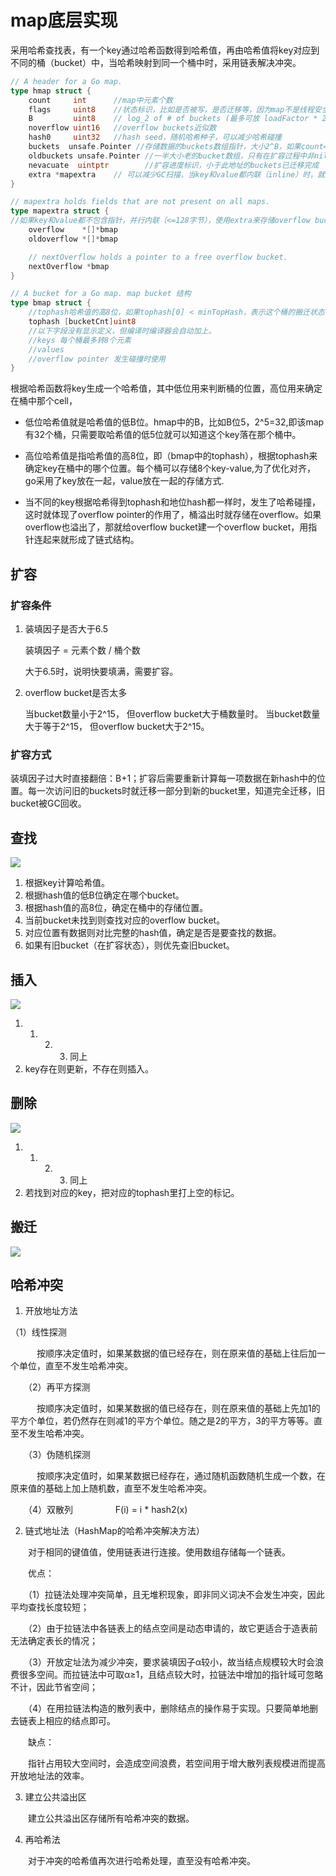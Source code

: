 # map底层实现

采用哈希查找表，有一个key通过哈希函数得到哈希值，再由哈希值将key对应到不同的桶（bucket）中，当哈希映射到同一个桶中时，采用链表解决冲突。

```go
// A header for a Go map.
type hmap struct {
	count     int      //map中元素个数
	flags     uint8    //状态标识，比如是否被写，是否迁移等，因为map不是线程安全的，所以操作时需要判断flags 
	B         uint8    // log_2 of # of buckets (最多可放 loadFactor * 2^B 个元素。 即 6.5*2^B)
	noverflow uint16   //overflow buckets近似数
	hash0     uint32   //hash seed，随机哈希种子，可以减少哈希碰撞
    buckets  unsafe.Pointer //存储数据的buckets数组指针，大小2^B，如果count=0，可能是nil
	oldbuckets unsafe.Pointer //一半大小老的bucket数组，只有在扩容过程中非nil
    nevacuate  uintptr        //扩容进度标识，小于此地址的buckets已迁移完成
	extra *mapextra    // 可以减少GC扫描，当key和value都内联（inline）时，就会使用该字段
}
```

```go
// mapextra holds fields that are not present on all maps.
type mapextra struct {
//如果key和value都不包含指针，并行内联（<=128字节），使用extra来存储overflow bucket，这样可以避免GC扫描整个map。
	overflow    *[]*bmap
	oldoverflow *[]*bmap

	// nextOverflow holds a pointer to a free overflow bucket.
	nextOverflow *bmap
}
```

```go
// A bucket for a Go map. map bucket 结构
type bmap struct {
	//tophash哈希值的高8位，如果tophash[0] < minTopHash，表示这个桶的搬迁状态
	tophash [bucketCnt]uint8
	//以下字段没有显示定义，但编译时编译器会自动加上。
	//keys 每个桶最多转8个元素
	//values
	//overflow pointer 发生碰撞时使用
}
```

根据哈希函数将key生成一个哈希值，其中低位用来判断桶的位置，高位用来确定在桶中那个cell，

- 低位哈希值就是哈希值的低B位。hmap中的B，比如B位5，2^5=32,即该map有32个桶，只需要取哈希值的低5位就可以知道这个key落在那个桶中。

- 高位哈希值是指哈希值的高8位，即（bmap中的tophash），根据tophash来确定key在桶中的哪个位置。每个桶可以存储8个key-value,为了优化对齐，go采用了key放在一起，value放在一起的存储方式.

- 当不同的key根据哈希得到tophash和地位hash都一样时，发生了哈希碰撞，这时就体现了overflow pointer的作用了，桶溢出时就存储在overflow。如果overflow也溢出了，那就给overflow bucket建一个overflow bucket，用指针连起来就形成了链式结构。

## 扩容

### 扩容条件

1. 装填因子是否大于6.5

    装填因子 = 元素个数 / 桶个数
    
    大于6.5时，说明快要填满，需要扩容。
    
2. overflow bucket是否太多

    当bucket数量小于2^15， 但overflow bucket大于桶数量时。
    当bucket数量大于等于2^15， 但overflow bucket大于2^15。
    
### 扩容方式

装填因子过大时直接翻倍：B+1；扩容后需要重新计算每一项数据在新hash中的位置。每一次访问旧的buckets时就迁移一部分到新的bucket里，知道完全迁移，旧bucket被GC回收。

## 查找

![](/uploads/upload_5b265b34f14904524659bd80396ab9c3.png)

1. 根据key计算哈希值。
2. 根据hash值的低B位确定在哪个bucket。
3. 根据hash值的高8位，确定在桶中的存储位置。
4. 当前bucket未找到则查找对应的overflow bucket。
5. 对应位置有数据则对比完整的hash值，确定是否是要查找的数据。
6. 如果有旧bucket（在扩容状态），则优先查旧bucket。

## 插入

![](/uploads/upload_1172b54ab789406c7d5a33d1e22497d3.png)

1. 1. 2. 3. 同上
2. key存在则更新，不存在则插入。


## 删除

![](/uploads/upload_3e48eb50d0d39b8abca139c7db943805.png)

1. 1. 2. 3. 同上
2. 若找到对应的key，把对应的tophash里打上空的标记。

## 搬迁

![](/uploads/upload_b5c3471e1e89234eaf1d7ab7f98af109.png)

## 哈希冲突

1. 开放地址方法

（1）线性探测

　　　按顺序决定值时，如果某数据的值已经存在，则在原来值的基础上往后加一个单位，直至不发生哈希冲突。　

　　（2）再平方探测

　　　按顺序决定值时，如果某数据的值已经存在，则在原来值的基础上先加1的平方个单位，若仍然存在则减1的平方个单位。随之是2的平方，3的平方等等。直至不发生哈希冲突。

　　（3）伪随机探测

　　　按顺序决定值时，如果某数据已经存在，通过随机函数随机生成一个数，在原来值的基础上加上随机数，直至不发生哈希冲突。

　　（4）双散列
　　
　　 F(i) = i * hash2(x)


2. 链式地址法（HashMap的哈希冲突解决方法）

　　对于相同的键值值，使用链表进行连接。使用数组存储每一个链表。

　　优点：

　　（1）拉链法处理冲突简单，且无堆积现象，即非同义词决不会发生冲突，因此平均查找长度较短；

　　（2）由于拉链法中各链表上的结点空间是动态申请的，故它更适合于造表前无法确定表长的情况；

　　（3）开放定址法为减少冲突，要求装填因子α较小，故当结点规模较大时会浪费很多空间。而拉链法中可取α≥1，且结点较大时，拉链法中增加的指针域可忽略不计，因此节省空间；

　　（4）在用拉链法构造的散列表中，删除结点的操作易于实现。只要简单地删去链表上相应的结点即可。

　　缺点：

　　指针占用较大空间时，会造成空间浪费，若空间用于增大散列表规模进而提高开放地址法的效率。

3. 建立公共溢出区

　　建立公共溢出区存储所有哈希冲突的数据。

4. 再哈希法

　　对于冲突的哈希值再次进行哈希处理，直至没有哈希冲突。